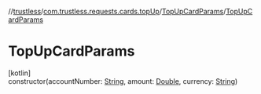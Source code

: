 //[trustless](../../../index.md)/[com.trustless.requests.cards.topUp](../index.md)/[TopUpCardParams](index.md)/[TopUpCardParams](-top-up-card-params.md)

# TopUpCardParams

[kotlin]\
constructor(accountNumber: [String](https://kotlinlang.org/api/latest/jvm/stdlib/kotlin/-string/index.html), amount: [Double](https://kotlinlang.org/api/latest/jvm/stdlib/kotlin/-double/index.html), currency: [String](https://kotlinlang.org/api/latest/jvm/stdlib/kotlin/-string/index.html))
